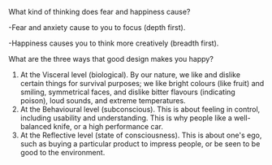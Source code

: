 What kind of thinking does fear and happiness cause?

-Fear and anxiety cause to you to focus (depth first).

-Happiness causes you to think more creatively (breadth first).

What are the three ways that good design makes you happy?

1. At the Visceral level (biological). By our nature, we like and dislike certain things for survival purposes; we like bright colours (like fruit) and smiling, symmetrical faces, and dislike bitter flavours (indicating poison), loud sounds, and extreme temperatures.
2. At the Behavioural level (subconscious). This is about feeling in control, including usability and understanding. This is why people like a well-balanced knife, or a high performance car.
3. At the Reflective level (state of consciousness). This is about one's ego, such as buying a particular product to impress people, or be seen to be good to the environment.
